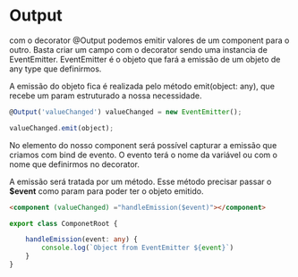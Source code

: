 # Output

com o decorator @Output podemos emitir valores de um component para o outro. Basta criar um campo com o decorator sendo
uma instancia de EventEmitter. EventEmitter é o objeto que fará a emissão de um objeto de any type que definirmos.

A emissão do objeto fica é realizada pelo método emit(object: any), que recebe um param estruturado a nossa necessidade.
~~~ javascript
@Output('valueChanged') valueChanged = new EventEmitter();

valueChanged.emit(object);
~~~
No elemento do nosso component será possível capturar a emissão que criamos com bind de evento. O evento terá o nome
da variável ou com o nome que definirmos no decorator.

A emissão será tratada por um método. Esse método precisar passar o **$event** como param para poder ter o objeto emitido.

```html
<component (valueChanged) ="handleEmission($event)"></component>
```

```typescript
export class ComponetRoot {

    handleEmission(event: any) {
        console.log(`Object from EventEmitter ${event}`)
    }
}
```

